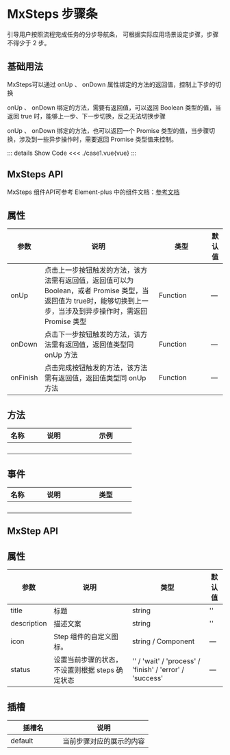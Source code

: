 # MxSteps 步骤条
引导用户按照流程完成任务的分步导航条， 可根据实际应用场景设定步骤，步骤不得少于 2 步。
<br/>


<script lang="ts" setup>
import case1 from './case1.vue'
import case2 from './case2.vue'
</script>


## 基础用法 
MxSteps可以通过 onUp 、 onDown 属性绑定的方法的返回值，控制上下步的切换

onUp 、 onDown 绑定的方法，需要有返回值，可以返回 Boolean 类型的值，当返回 true 时，能够上一步、下一步切换，反之无法切换步骤

onUp 、 onDown 绑定的方法，也可以返回一个 Promise 类型的值，当步骤切换，涉及到一些异步操作时，需要返回 Promise 类型值来控制。

<case1></case1>


::: details Show Code
<<< ./case1.vue{vue}
:::


## MxSteps API
MxSteps 组件API可参考 Element-plus 中的组件文档：[参考文档](https://element-plus.org/zh-CN/component/steps.html#steps-api)

## 属性
参数 | 说明 <div style="width: 11vw"></div> | 类型 <div style="width: 11vw"></div> | 默认值
-- | -- | -- | --
onUp | 点击上一步按钮触发的方法，该方法需有返回值，返回值可以为 Boolean，或者 Promise 类型，当返回值为 true时，能够切换到上一步，当涉及到异步操作时，需返回 Promise 类型 | Function | —
onDown | 点击下一步按钮触发的方法，该方法需有返回值，返回值类型同 onUp 方法 | Function | —
onFinish | 点击完成按钮触发的方法，该方法需有返回值，返回值类型同 onUp 方法 | Function | —

## 方法
名称 | 说明 <div style="width: 11vw"></div> | 示例 <div style="width: 11vw"></div>
-- | -- | --
&nbsp; | &nbsp; | &nbsp; | &nbsp;

## 事件
名称 | 说明 <div style="width: 11vw"></div> | 类型 <div style="width: 11vw"></div>
-- | -- | --
&nbsp; | &nbsp; | &nbsp; | &nbsp;


## MxStep API

## 属性
参数 | 说明 <div style="width: 11vw"></div> | 类型 <div style="width: 11vw"></div> | 默认值
-- | -- | -- | --
title | 标题 | string | ''
description | 描述文案 | string | ''
icon | Step 组件的自定义图标。 | string  / Component | —
status | 设置当前步骤的状态， 不设置则根据 steps 确定状态 | '' / 'wait' / 'process' / 'finish' / 'error' / 'success' | —

## 插槽
插槽名 <div style="width: 11vw"></div> | 说明 <div style="width: 11vw"></div>
-- | --
default | 当前步骤对应的展示的内容